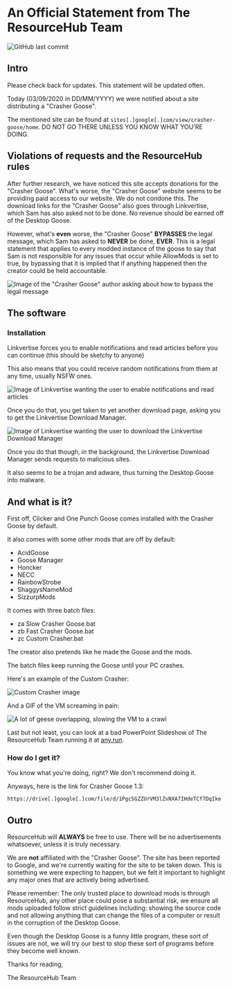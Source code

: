 # An Official Statement from The ResourceHub Team

![GitHub last commit](https://img.shields.io/github/last-commit/desktopgooseunofficial/statement?label=Last%20edit&logo=github)

## Intro

Please check back for updates. This statement will be updated often.

Today (03/09/2020 in DD/MM/YYYY) we were notified about a site distributing a "Crasher Goose". 

The mentioned site can be found at `sites[.]google[.]com/view/crasher-goose/home`. DO NOT GO THERE UNLESS YOU KNOW WHAT YOU'RE DOING.

## Violations of requests and the ResourceHub rules

After further research, we have noticed this site accepts donations for the "Crasher Goose". What's worse, the "Crasher Goose" website seems to be providing paid access to our website. We do not condone this. The download links for the "Crasher Goose" also goes through Linkvertise, which Sam has also asked not to be done. No revenue should be earned off of the Desktop Goose.

However, what's **even** worse, the "Crasher Goose" **BYPASSES** the legal message, which Sam has asked to **NEVER** be done, **EVER**. This is a legal statement that applies to every modded instance of the goose to say that Sam is not responsible for any issues that occur while AllowMods is set to true, by bypassing that it is implied that if anything happened then the creator could be held accountable.

![Image of the "Crasher Goose" author asking about how to bypass the legal message](https://i.imgur.com/HAwAGkp.png)

## The software

### Installation

Linkvertise forces you to enable notifications and read articles before you can continue (this should be sketchy to anyone) 

This also means that you could receive random notifications from them at any time, usually NSFW ones.

![Image of Linkvertise wanting the user to enable notifications and read articles](https://i.imgur.com/4AkLapt.png)

Once you do that, you get taken to yet another download page, asking you to get the Linkvertise Download Manager.

![Image of Linkvertise wanting the user to download the Linkvertise Download Manager](https://i.imgur.com/6X9ty9d.png)

Once you do that though, in the background, the Linkvertise Download Manager sends requests to malicious sites.

It also seems to be a trojan and adware, thus turning the Desktop Goose into malware.

## And what is it?

First off, Clicker and One Punch Goose comes installed with the Crasher Goose by default.

It also comes with some other mods that are off by default:

- AcidGoose
- Goose Manager
- Honcker
- NECC
- RainbowStrobe
- ShaggysNameMod
- SizzurpMods

It comes with three batch files:

- za Slow Crasher Goose.bat
- zb Fast Crasher Goose.bat
- zc Custom Crasher.bat

The creator also pretends like he made the Goose and the mods.

The batch files keep running the Goose until your PC crashes.

Here's an example of the Custom Crasher:

![Custom Crasher image](https://i.imgur.com/AjDCGXu.png)

And a GIF of the VM screaming in pain:

![A lot of geese overlapping, slowing the VM to a crawl](https://i.imgur.com/UWl0d8C.gif)

Last but not least, you can look at a bad PowerPoint Slideshow of The ResourceHub Team running it at [any.run](https://app.any.run/tasks/f8ace6c6-1210-41b4-b9d8-9302119d6a69).

### How do I get it?

You know what you're doing, right? We don't recommend doing it.

Anyways, here is the link for Crasher Goose 1.3: 

`https://drive[.]google[.]com/file/d/1Pgc5GZZUrVM3lZvNXA7IHdeTCf7DqIke`

## Outro

ResourceHub will **ALWAYS** be free to use. There will be no advertisements whatsoever, unless it is truly necessary.

We are **not** affiliated with the "Crasher Goose". The site has been reported to Google, and we're currently waiting for the site to be taken down.
This is something we were expecting to happen, but we felt it important to highlight any major ones that are actively being advertised.

Please remember: The only trusted place to download mods is through ResourceHub, any other place could pose a substantial risk, we ensure all mods uploaded follow strict guidelines including: showing the source code and not allowing anything that can change the files of a computer or result in the corruption of the Desktop Goose.

Even though the Desktop Goose is a funny little program, these sort of issues are not, we will try our best to stop these sort of programs before they become well known.

Thanks for reading,

The ResourceHub Team
